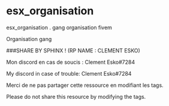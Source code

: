 # esx_organisation
esx_organisation . gang organisation fivem

Organisation gang

###SHARE BY SPHINX ! (RP NAME : CLEMENT ESKO)

Mon discord en cas de soucis : Clement Esko#7284

My discord in case of trouble: Clement Esko#7284

Merci de ne pas partager cette ressource en modifiant les tags.

Please do not share this resource by modifying the tags.
